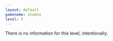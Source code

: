 ```yaml
---
layout: default
gamename: utumno
level: 5
---
```

There is no information for this level, intentionally.
